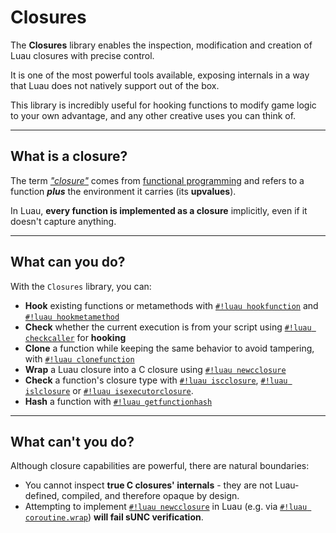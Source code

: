 # Closures

The **Closures** library enables the inspection, modification and creation of Luau closures with precise control.

It is one of the most powerful tools available, exposing internals in a way that Luau does not natively support out of the box.

This library is incredibly useful for hooking functions to modify game logic to your own advantage, and any other creative uses you can think of.

---

## What is a closure?

The term [*"closure"*](https://en.wikipedia.org/wiki/Closure_(computer_programming)) comes from [functional programming](https://en.wikipedia.org/wiki/Functional_programming) and refers to a function ***plus*** the environment it carries (its **upvalues**).

In Luau, **every function is implemented as a closure** implicitly, even if it doesn't capture anything.

---

## What can you do?

With the `Closures` library, you can:

- **Hook** existing functions or metamethods with [`#!luau hookfunction`](./hookfunction.md) and [`#!luau hookmetamethod`](./hookmetamethod.md)
- **Check** whether the current execution is from your script using [`#!luau checkcaller`](./checkcaller.md) for **hooking**
- **Clone** a function while keeping the same behavior to avoid tampering, with [`#!luau clonefunction`](./clonefunction.md)
- **Wrap** a Luau closure into a C closure using [`#!luau newcclosure`](./newcclosure.md)
- **Check** a function's closure type with [`#!luau iscclosure`](./iscclosure.md), [`#!luau islclosure`](./islclosure.md) or [`#!luau isexecutorclosure`](./isexecutorclosure.md).
- **Hash** a function with [`#!luau getfunctionhash`](./getfunctionhash.md)

---

## What can't you do?

Although closure capabilities are powerful, there are natural boundaries:

- You cannot inspect **true C closures' internals** - they are not Luau-defined, compiled, and therefore opaque by design.
- Attempting to implement [`#!luau newcclosure`](./newcclosure.md) in Luau (e.g. via [`#!luau coroutine.wrap`](https://create.roblox.com/docs/reference/engine/libraries/coroutine#wrap)) **will fail sUNC verification**.
